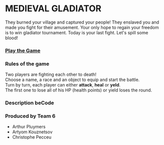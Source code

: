 # MEDIEVAL GLADIATOR
They burned your village and captured your people! They enslaved you and made you fight for their amusement. Your only hope to regain your freedom is to win gladiator tournament. Today is your last fight. Let's spill some blood!
### [Play the Game](https://arti-art.github.io/js-rpg/)

### Rules of the game
Two players are fighting each other to death!  
Choose a name, a race and an object to equip and start the battle.  
Turn by turn, each player can either **attack**, **heal** or **yeld**.  
The first one to lose all of his HP (health points) or yield loses the round.  

### Description beCode

### Produced by Team 6
+ Arthur Pluymers
+ Artyom Kouznetsov
+ Christophe Pecceu